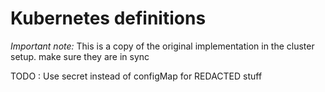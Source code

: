 # Kubernetes definitions

*Important note:* 
 This is a copy of the original implementation in the cluster setup. make sure they are in sync
 
 TODO : Use secret instead of configMap for REDACTED stuff